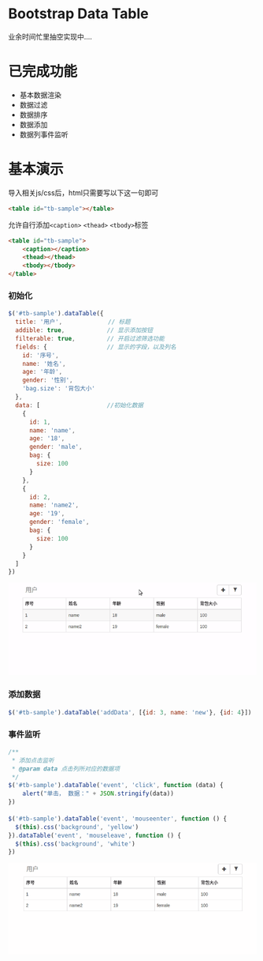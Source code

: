 # Bootstrap Data Table

业余时间忙里抽空实现中....

# 已完成功能
- 基本数据渲染
- 数据过滤
- 数据排序
- 数据添加
- 数据列事件监听

# 基本演示

导入相关js/css后，html只需要写以下这一句即可

```html
<table id="tb-sample"></table>
```

允许自行添加`<caption>` `<thead>` `<tbody>`标签

```html
<table id="tb-sample">
    <caption></caption>
    <thead></thead>
    <tbody></tbody>
</table>
```

### 初始化

```javascript
$('#tb-sample').dataTable({
  title: '用户',			   // 标题
  addible: true,			// 显示添加按钮
  filterable: true,			// 开启过滤筛选功能
  fields: {					// 显示的字段，以及列名
    id: '序号',
    name: '姓名',
    age: '年龄',
    gender: '性别',
    'bag.size': '背包大小'
  },
  data: [					//初始化数据
    {
      id: 1,
      name: 'name',
      age: '18',
      gender: 'male',
      bag: {
        size: 100
      }
    },
    {
      id: 2,
      name: 'name2',
      age: '19',
      gender: 'female',
      bag: {
        size: 100
      }
    }
  ]
})
```

![](./screenshot/base_table.gif)

### 添加数据

```javascript
$('#tb-sample').dataTable('addData', [{id: 3, name: 'new'}, {id: 4}])
```

### 事件监听

```javascript
/**
 * 添加点击监听
 * @param data 点击列所对应的数据项
 */
$('#tb-sample').dataTable('event', 'click', function (data) {
    alert("单击， 数据：" + JSON.stringify(data))
})

$('#tb-sample').dataTable('event', 'mouseenter', function () {
  $(this).css('background', 'yellow')
}).dataTable('event', 'mouseleave', function () {
  $(this).css('background', 'white')
})
```

![](./screenshot/event.gif)